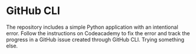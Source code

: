 # GitHub CLI

The repository includes a simple Python application with an intentional error. Follow the instructions on Codeacademy to fix the error and track the progress in a GitHub issue created through GitHub CLI. Trying something else.
